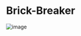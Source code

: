 # Brick-Breaker
![image](https://user-images.githubusercontent.com/108984774/179411121-0d7c05e1-ab07-4cc1-96b0-21a3422c2773.png)
